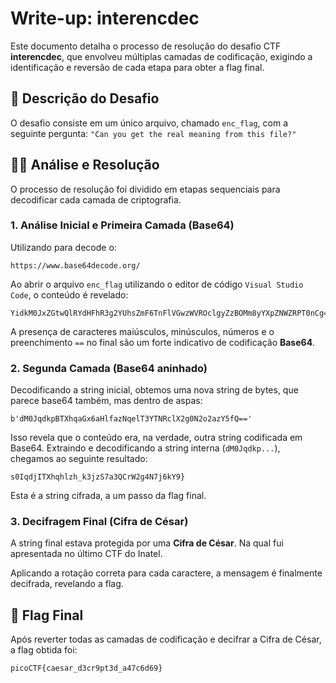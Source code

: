 # Write-up: interencdec

Este documento detalha o processo de resolução do desafio CTF **interencdec**, que envolveu múltiplas camadas de codificação, exigindo a identificação e reversão de cada etapa para obter a flag final.

## 📝 Descrição do Desafio

O desafio consiste em um único arquivo, chamado `enc_flag`, com a seguinte pergunta: `"Can you get the real meaning from this file?"`

## 🕵️‍♂️ Análise e Resolução

O processo de resolução foi dividido em etapas sequenciais para decodificar cada camada de criptografia.

### 1. Análise Inicial e Primeira Camada (Base64)

Utilizando para decode o:
```
https://www.base64decode.org/
```

Ao abrir o arquivo `enc_flag` utilizando o editor de código `Visual Studio Code`, o conteúdo é revelado:

```
YidkM0JxZGtwQlRYdHFhR3g2YUhsZmF6TnFlVGwzWVROclgyZzBOMm8yYXpZNWZRPT0nCg==
```

A presença de caracteres maiúsculos, minúsculos, números e o preenchimento `==` no final são um forte indicativo de codificação **Base64**.

### 2. Segunda Camada (Base64 aninhado)

Decodificando a string inicial, obtemos uma nova string de bytes, que parece base64 também, mas dentro de aspas:

```
b'dM0JqdkpBTXhqaGx6aHlfazNqelT3YTNRclX2g0N2o2azY5fQ=='
```

Isso revela que o conteúdo era, na verdade, outra string codificada em Base64. Extraindo e decodificando a string interna (`dM0Jqdkp...`), chegamos ao seguinte resultado:

```
s0IqdjITXhqhlzh_k3jzS7a3QCrW2g4N7j6kY9}
```

Esta é a string cifrada, a um passo da flag final.

### 3. Decifragem Final (Cifra de César)

A string final estava protegida por uma **Cifra de César**. Na qual fui apresentada no último CTF do Inatel.

Aplicando a rotação correta para cada caractere, a mensagem é finalmente decifrada, revelando a flag.

## 🚩 Flag Final

Após reverter todas as camadas de codificação e decifrar a Cifra de César, a flag obtida foi:

```
picoCTF{caesar_d3cr9pt3d_a47c6d69}
```
